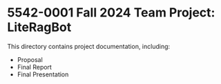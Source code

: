 # 5542-0001 Fall 2024 Team Project: LiteRagBot

This directory contains project documentation, including:

* Proposal
* Final Report
* Final Presentation
